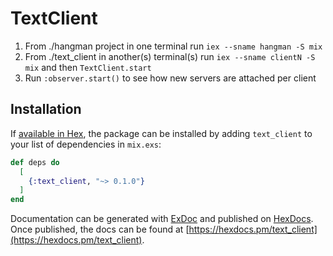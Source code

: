 # TextClient

1. From ./hangman project in one terminal run `iex --sname hangman -S mix`
2. From ./text_client in another(s) terminal(s) run `iex --sname clientN -S mix` and then `TextClient.start`
3. Run `:observer.start()` to see how new servers are attached per client

## Installation

If [available in Hex](https://hex.pm/docs/publish), the package can be installed
by adding `text_client` to your list of dependencies in `mix.exs`:

```elixir
def deps do
  [
    {:text_client, "~> 0.1.0"}
  ]
end
```

Documentation can be generated with [ExDoc](https://github.com/elixir-lang/ex_doc)
and published on [HexDocs](https://hexdocs.pm). Once published, the docs can
be found at [https://hexdocs.pm/text_client](https://hexdocs.pm/text_client).

